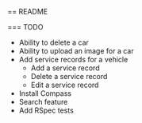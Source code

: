 == README

=== TODO

- Ability to delete a car
- Ability to upload an image for a car
- Add service records for a vehicle
	- Add a service record
	- Delete a service record
	- Edit a service record
- Install Compass
- Search feature
- Add RSpec tests